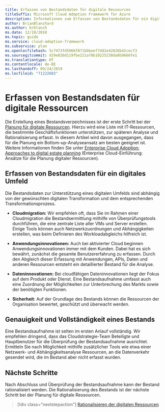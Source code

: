 ```yaml
---
title: Erfassen von Bestandsdaten für digitale Ressourcen
titleSuffix: Microsoft Cloud Adoption Framework for Azure
description: Informationen zum Erfassen von Bestandsdaten für ein digitales Umfeld.
author: BrianBlanchard
ms.author: brblanch
ms.date: 12/10/2018
ms.topic: guide
ms.service: cloud-adoption-framework
ms.subservice: plan
ms.openlocfilehash: 5c7473fd5966f871bbbeef7dd2e42826b42cecf3
ms.sourcegitcommit: d19e026d119fbe221a78b10225230da8b9666fe1
ms.translationtype: HT
ms.contentlocale: de-DE
ms.lasthandoff: 09/24/2019
ms.locfileid: "71222603"
---
```

# <a name="gather-inventory-data-for-a-digital-estate"></a>Erfassen von Bestandsdaten für digitale Ressourcen

Die Erstellung eines Bestandsverzeichnisses ist der erste Schritt bei der [Planung für digitale Ressourcen](./index.md). Hierzu wird eine Liste mit IT-Ressourcen, die bestimmte Geschäftsfunktionen unterstützen, zur späteren Analyse und Rationalisierung erfasst. In diesem Artikel wird davon ausgegangen, dass für die Planung ein Bottom-up-Analyseansatz am besten geeignet ist. Weitere Informationen finden Sie unter [Enterprise Cloud Adoption: Approaches to digital estate planning](./approach.md) (Enterprise Cloud-Einführung: Ansätze für die Planung digitaler Ressourcen).

## <a name="take-inventory-of-a-digital-estate"></a>Erfassen von Bestandsdaten für ein digitales Umfeld

Die Bestandsdaten zur Unterstützung eines digitalen Umfelds sind abhängig von der gewünschten digitalen Transformation und dem entsprechenden Transformationsprozess.

- **Cloudmigration:**  Wir empfehlen oft, dass Sie im Rahmen einer Cloudmigration die Bestandsermittlung mithilfe von Überprüfungstools durchführen, die eine zentrale Liste aller VMs und Server erstellen. Einige Tools können auch Netzwerkzuordnungen und Abhängigkeiten erstellen, was beim Definieren des Workloadabgleichs hilfreich ist.

- **Anwendungsinnovationen:** Auch bei aktivierter Cloud beginnen Anwendungsinnovationen immer mit dem Kunden. Dabei hat es sich bewährt, zunächst die gesamte Benutzererfahrung zu erfassen. Durch den Abgleich dieser Erfassung mit Anwendungen, APIs, Daten und anderen Ressourcen entsteht ein detaillierter Bestand für die Analyse.

- **Dateninnovationen:** Bei cloudfähigen Dateninnovationen liegt der Fokus auf dem Produkt oder Dienst. Eine Bestandsaufnahme umfasst auch eine Zuordnung der Möglichkeiten zur Unterbrechung des Markts sowie der benötigten Funktionen.

- **Sicherheit**: Auf der Grundlage des Bestands können die Ressourcen der Organisation bewertet, geschützt und überwacht werden.


## <a name="accuracy-and-completeness-of-an-inventory"></a>Genauigkeit und Vollständigkeit eines Bestands

Eine Bestandsaufnahme ist selten im ersten Anlauf vollständig. Wir empfehlen dringend, dass das Cloudstrategie-Team Beteiligte und Hauptbenutzer für die Überprüfung der Bestandsaufnahme ausrichtet. Ermitteln Sie nach Möglichkeit mithilfe zusätzlicher Tools wie etwa einer Netzwerk- und Abhängigkeitsanalyse Ressourcen, an die Datenverkehr gesendet wird, die im Bestand aber nicht erfasst wurden.

## <a name="next-steps"></a>Nächste Schritte

Nach Abschluss und Überprüfung der Bestandsaufnahme kann der Bestand rationalisiert werden. Die Rationalisierung des Bestands ist der nächste Schritt bei der Planung für digitale Ressourcen.

> [!div class="nextstepaction"]
> [Rationalisieren der digitalen Ressourcen](./rationalize.md)
